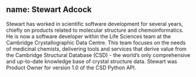 name: Stewart Adcock
---
Stewart has worked in scientific software development for several years, chiefly on products related to molecular structure and chemoinformatics. He is now a software developer within the Life Sciences team at the Cambridge Crystallographic Data Centre. This team focuses on the needs of medicinal chemists, delivering tools and services that derive value from the Cambridge Structural Database (CSD) - the world’s only comprehensive and up-to-date knowledge base of crystal structure data. Stewart was Product Owner for version 1.0 of the CSD Python API.